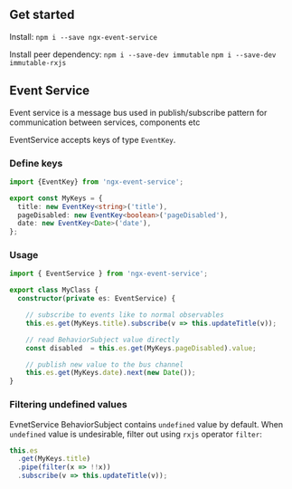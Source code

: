 ## Get started

Install:
`npm i --save ngx-event-service`

Install peer dependency:
`npm i --save-dev immutable`
`npm i --save-dev immutable-rxjs`


## Event Service

Event service is a message bus used in publish/subscribe pattern for
communication between services, components etc

EventService accepts keys of type `EventKey`.

### Define keys

```typescript
import {EventKey} from 'ngx-event-service';

export const MyKeys = {
  title: new EventKey<string>('title'),
  pageDisabled: new EventKey<boolean>('pageDisabled'),
  date: new EventKey<Date>('date'),
};
```

### Usage

```typescript
import { EventService } from 'ngx-event-service';

export class MyClass {
  constructor(private es: EventService) {

    // subscribe to events like to normal observables
    this.es.get(MyKeys.title).subscribe(v => this.updateTitle(v));

    // read BehaviorSubject value directly
    const disabled  = this.es.get(MyKeys.pageDisabled).value;

    // publish new value to the bus channel
    this.es.get(MyKeys.date).next(new Date());
}
```

### Filtering undefined values

EvnetService BehaviorSubject contains `undefined` value by default. When
`undefined` value is undesirable, filter out using `rxjs` operator `filter`:

```typescript
this.es
  .get(MyKeys.title)
  .pipe(filter(x => !!x))
  .subscribe(v => this.updateTitle(v));
```
